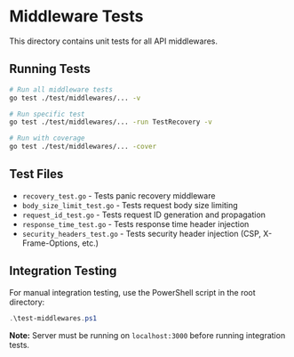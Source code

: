# Middleware Tests

This directory contains unit tests for all API middlewares.

## Running Tests

```bash
# Run all middleware tests
go test ./test/middlewares/... -v

# Run specific test
go test ./test/middlewares/... -run TestRecovery -v

# Run with coverage
go test ./test/middlewares/... -cover
```

## Test Files

- `recovery_test.go` - Tests panic recovery middleware
- `body_size_limit_test.go` - Tests request body size limiting
- `request_id_test.go` - Tests request ID generation and propagation
- `response_time_test.go` - Tests response time header injection
- `security_headers_test.go` - Tests security header injection (CSP, X-Frame-Options, etc.)

## Integration Testing

For manual integration testing, use the PowerShell script in the root directory:

```powershell
.\test-middlewares.ps1
```

**Note:** Server must be running on `localhost:3000` before running integration tests.
